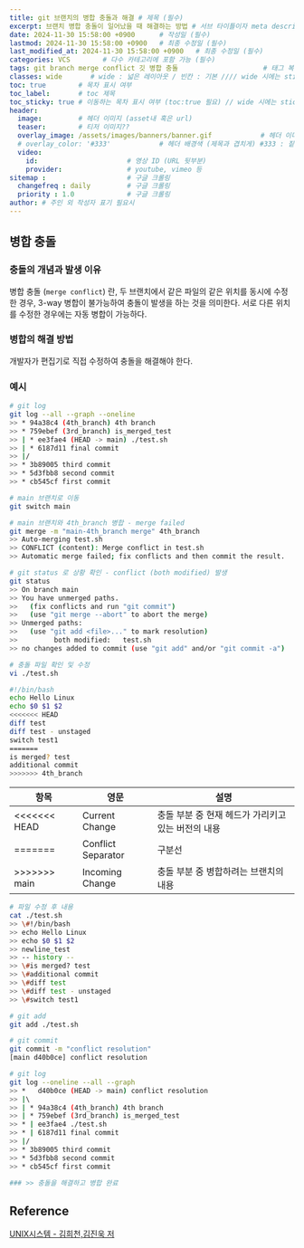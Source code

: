 ```yaml
---
title: git 브랜치의 병합 충돌과 해결 # 제목 (필수)
excerpt: 브랜치 병합 충돌이 일어났을 때 해결하는 방법 # 서브 타이틀이자 meta description (필수)
date: 2024-11-30 15:58:00 +0900      # 작성일 (필수)
lastmod: 2024-11-30 15:58:00 +0900   # 최종 수정일 (필수)
last_modified_at: 2024-11-30 15:58:00 +0900   # 최종 수정일 (필수)
categories: VCS        # 다수 카테고리에 포함 가능 (필수)
tags: git branch merge conflict 깃 병합 충돌                     # 태그 복수개 가능 (필수)
classes: wide       # wide : 넓은 레이아웃 / 빈칸 : 기본 //// wide 시에는 sticky toc 불가
toc: true        # 목차 표시 여부
toc_label:       # toc 제목
toc_sticky: true # 이동하는 목차 표시 여부 (toc:true 필요) // wide 시에는 sticky toc 불가
header: 
  image:         # 헤더 이미지 (asset내 혹은 url)
  teaser:        # 티저 이미지??
  overlay_image: /assets/images/banners/banner.gif            # 헤더 이미지 (제목과 겹치게)
  # overlay_color: '#333'            # 헤더 배경색 (제목과 겹치게) #333 : 짙은 회색 (필수)
  video:
    id:                      # 영상 ID (URL 뒷부분)
    provider:                # youtube, vimeo 등
sitemap :                    # 구글 크롤링
  changefreq : daily         # 구글 크롤링
  priority : 1.0             # 구글 크롤링
author: # 주인 외 작성자 표기 필요시
---
```

<!--postNo: 20241130_006-->

## 병합 충돌  

### 충돌의 개념과 발생 이유  

병합 충돌 (`merge conflict`) 란, 두 브랜치에서 같은 파일의 같은 위치를 동시에 수정한 경우, 3-way 병합이 불가능하여 충돌이 발생을 하는 것을 의미한다. 서로 다른 위치를 수정한 경우에는 자동 병합이 가능하다.  

### 병합의 해결 방법  

개발자가 편집기로 직접 수정하여 충돌을 해결해야 한다.  

### 예시  

```bash
# git log
git log --all --graph --oneline
>> * 94a38c4 (4th_branch) 4th branch
>> * 759ebef (3rd_branch) is_merged_test
>> | * ee3fae4 (HEAD -> main) ./test.sh
>> | * 6187d11 final commit
>> |/  
>> * 3b89005 third commit
>> * 5d3fbb8 second commit
>> * cb545cf first commit

# main 브랜치로 이동
git switch main

# main 브랜치와 4th_branch 병합 - merge failed
git merge -m "main-4th_branch merge" 4th_branch
>> Auto-merging test.sh
>> CONFLICT (content): Merge conflict in test.sh
>> Automatic merge failed; fix conflicts and then commit the result.

# git status 로 상황 확인 - conflict (both modified) 발생
git status
>> On branch main
>> You have unmerged paths.
>>   (fix conflicts and run "git commit")
>>   (use "git merge --abort" to abort the merge)
>> Unmerged paths:
>>   (use "git add <file>..." to mark resolution)
>>         both modified:   test.sh
>> no changes added to commit (use "git add" and/or "git commit -a")

# 충돌 파일 확인 및 수정
vi ./test.sh
```

```sh
#!/bin/bash
echo Hello Linux
echo $0 $1 $2
<<<<<<< HEAD
diff test
diff test - unstaged
switch test1
=======
is merged? test
additional commit
>>>>>>> 4th_branch
```

|항목|영문|설명|
|---|---|---|
|<<<<<<< HEAD|Current Change|충돌 부분 중 현재 헤드가 가리키고 있는 버전의 내용|
|=======|Conflict Separator|구분선|
|>>>>>>> main|Incoming Change|충돌 부분 중 병합하려는 브랜치의 내용|

```bash
# 파일 수정 후 내용
cat ./test.sh
>> \#!/bin/bash
>> echo Hello Linux
>> echo $0 $1 $2
>> newline_test
>> -- history --
>> \#is merged? test
>> \#additional commit
>> \#diff test
>> \#diff test - unstaged
>> \#switch test1

# git add
git add ./test.sh

# git commit
git commit -m "conflict resolution"
[main d40b0ce] conflict resolution

# git log
git log --oneline --all --graph
>> *   d40b0ce (HEAD -> main) conflict resolution
>> |\  
>> | * 94a38c4 (4th_branch) 4th branch
>> | * 759ebef (3rd_branch) is_merged_test
>> * | ee3fae4 ./test.sh
>> * | 6187d11 final commit
>> |/  
>> * 3b89005 third commit
>> * 5d3fbb8 second commit
>> * cb545cf first commit

### >> 충돌을 해결하고 병합 완료
```


## Reference  

[UNIX시스템 - 김희천,김진욱 저](https://search.shopping.naver.com/book/catalog/41474371650)  
